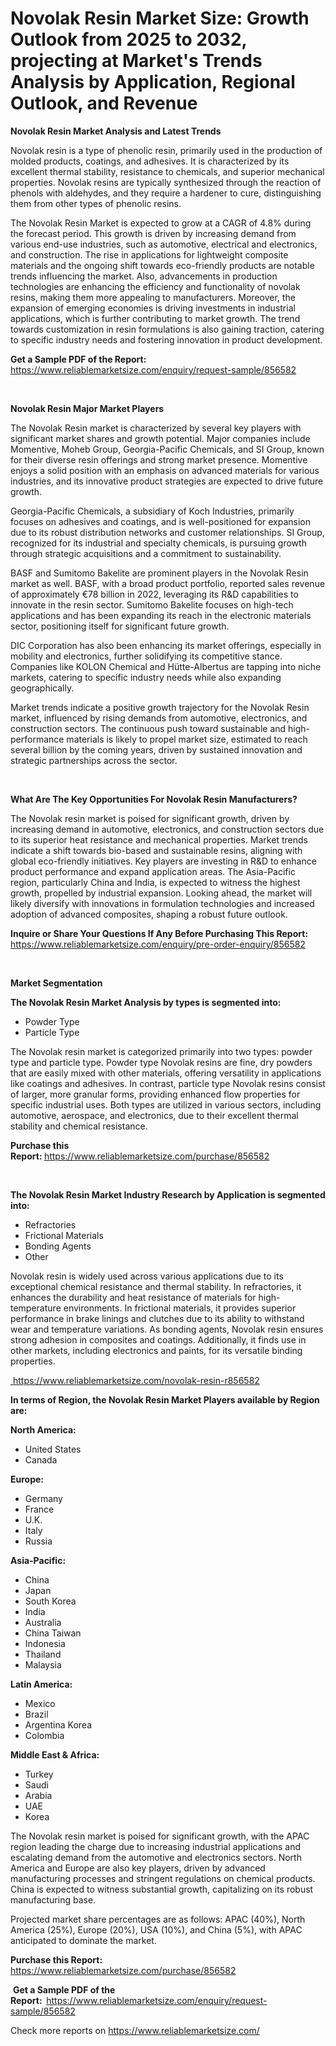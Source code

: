<p><h1>Novolak Resin Market Size: Growth Outlook from 2025 to 2032, projecting at Market's Trends Analysis by Application, Regional Outlook, and Revenue</h1></p><p><strong>Novolak Resin Market Analysis and Latest Trends</strong></p>
<p><p>Novolak resin is a type of phenolic resin, primarily used in the production of molded products, coatings, and adhesives. It is characterized by its excellent thermal stability, resistance to chemicals, and superior mechanical properties. Novolak resins are typically synthesized through the reaction of phenols with aldehydes, and they require a hardener to cure, distinguishing them from other types of phenolic resins.</p><p>The Novolak Resin Market is expected to grow at a CAGR of 4.8% during the forecast period. This growth is driven by increasing demand from various end-use industries, such as automotive, electrical and electronics, and construction. The rise in applications for lightweight composite materials and the ongoing shift towards eco-friendly products are notable trends influencing the market. Also, advancements in production technologies are enhancing the efficiency and functionality of novolak resins, making them more appealing to manufacturers. Moreover, the expansion of emerging economies is driving investments in industrial applications, which is further contributing to market growth. The trend towards customization in resin formulations is also gaining traction, catering to specific industry needs and fostering innovation in product development.</p></p>
<p><strong>Get a Sample PDF of the Report:&nbsp;</strong> <a href="https://www.reliablemarketsize.com/enquiry/request-sample/856582?utm_campaign=2457&utm_medium=2&utm_source=Github&utm_content=ia&utm_term=31032025&utm_id=novolak-resin">https://www.reliablemarketsize.com/enquiry/request-sample/856582</a></p>
<p>&nbsp;</p>
<p><strong>Novolak Resin Major Market Players</strong></p>
<p><p>The Novolak Resin market is characterized by several key players with significant market shares and growth potential. Major companies include Momentive, Moheb Group, Georgia-Pacific Chemicals, and SI Group, known for their diverse resin offerings and strong market presence. Momentive enjoys a solid position with an emphasis on advanced materials for various industries, and its innovative product strategies are expected to drive future growth. </p><p>Georgia-Pacific Chemicals, a subsidiary of Koch Industries, primarily focuses on adhesives and coatings, and is well-positioned for expansion due to its robust distribution networks and customer relationships. SI Group, recognized for its industrial and specialty chemicals, is pursuing growth through strategic acquisitions and a commitment to sustainability.</p><p>BASF and Sumitomo Bakelite are prominent players in the Novolak Resin market as well. BASF, with a broad product portfolio, reported sales revenue of approximately €78 billion in 2022, leveraging its R&D capabilities to innovate in the resin sector. Sumitomo Bakelite focuses on high-tech applications and has been expanding its reach in the electronic materials sector, positioning itself for significant future growth.</p><p>DIC Corporation has also been enhancing its market offerings, especially in mobility and electronics, further solidifying its competitive stance. Companies like KOLON Chemical and Hütte-Albertus are tapping into niche markets, catering to specific industry needs while also expanding geographically.</p><p>Market trends indicate a positive growth trajectory for the Novolak Resin market, influenced by rising demands from automotive, electronics, and construction sectors. The continuous push toward sustainable and high-performance materials is likely to propel market size, estimated to reach several billion by the coming years, driven by sustained innovation and strategic partnerships across the sector.</p></p>
<p>&nbsp;</p>
<p><strong>What Are The Key Opportunities For Novolak Resin Manufacturers?</strong></p>
<p><p>The Novolak resin market is poised for significant growth, driven by increasing demand in automotive, electronics, and construction sectors due to its superior heat resistance and mechanical properties. Market trends indicate a shift towards bio-based and sustainable resins, aligning with global eco-friendly initiatives. Key players are investing in R&D to enhance product performance and expand application areas. The Asia-Pacific region, particularly China and India, is expected to witness the highest growth, propelled by industrial expansion. Looking ahead, the market will likely diversify with innovations in formulation technologies and increased adoption of advanced composites, shaping a robust future outlook.</p></p>
<p><strong>Inquire or Share Your Questions If Any Before Purchasing This Report:</strong> <a href="https://www.reliablemarketsize.com/enquiry/pre-order-enquiry/856582?utm_campaign=2457&utm_medium=2&utm_source=Github&utm_content=ia&utm_term=31032025&utm_id=novolak-resin">https://www.reliablemarketsize.com/enquiry/pre-order-enquiry/856582</a></p>
<p>&nbsp;</p>
<p><strong>Market Segmentation</strong></p>
<p><strong>The Novolak Resin Market Analysis by types is segmented into:</strong></p>
<p><ul><li>Powder Type</li><li>Particle Type</li></ul></p>
<p><p>The Novolak resin market is categorized primarily into two types: powder type and particle type. Powder type Novolak resins are fine, dry powders that are easily mixed with other materials, offering versatility in applications like coatings and adhesives. In contrast, particle type Novolak resins consist of larger, more granular forms, providing enhanced flow properties for specific industrial uses. Both types are utilized in various sectors, including automotive, aerospace, and electronics, due to their excellent thermal stability and chemical resistance.</p></p>
<p><strong>Purchase this Report:&nbsp;</strong><a href="https://www.reliablemarketsize.com/purchase/856582?utm_campaign=2457&utm_medium=2&utm_source=Github&utm_content=ia&utm_term=31032025&utm_id=novolak-resin">https://www.reliablemarketsize.com/purchase/856582</a></p>
<p>&nbsp;</p>
<p><strong>The Novolak Resin Market Industry Research by Application is segmented into:</strong></p>
<p><ul><li>Refractories</li><li>Frictional Materials</li><li>Bonding Agents</li><li>Other</li></ul></p>
<p><p>Novolak resin is widely used across various applications due to its exceptional chemical resistance and thermal stability. In refractories, it enhances the durability and heat resistance of materials for high-temperature environments. In frictional materials, it provides superior performance in brake linings and clutches due to its ability to withstand wear and temperature variations. As bonding agents, Novolak resin ensures strong adhesion in composites and coatings. Additionally, it finds use in other markets, including electronics and paints, for its versatile binding properties.</p></p>
<p><a href="https://www.reliablemarketsize.com/novolak-resin-r856582?utm_campaign=2457&utm_medium=2&utm_source=Github&utm_content=ia&utm_term=31032025&utm_id=novolak-resin">&nbsp;https://www.reliablemarketsize.com/novolak-resin-r856582</a></p>
<p><strong>In terms of Region, the Novolak Resin Market Players available by Region are:</strong></p>
<p>
    <p> <strong> North America: </strong>
        <ul>
            <li>United States</li>
            <li>Canada</li>
        </ul>
        </p> 
    <p> <strong> Europe: </strong>
        <ul>
            <li>Germany</li>
            <li>France</li>
            <li>U.K.</li>
            <li>Italy</li>
            <li>Russia</li>
        </ul>
        </p> 
    <p> <strong> Asia-Pacific: </strong>
        <ul>
            <li>China</li>
            <li>Japan</li>
            <li>South Korea</li>
            <li>India</li>
            <li>Australia</li>
            <li>China Taiwan</li>
            <li>Indonesia</li>
            <li>Thailand</li>
            <li>Malaysia</li>
        </ul>
        </p> 
    <p> <strong> Latin America: </strong>
        <ul>
            <li>Mexico</li>
            <li>Brazil</li>
            <li>Argentina Korea</li>
            <li>Colombia</li>
        </ul>
        </p> 
    <p> <strong> Middle East & Africa: </strong>
        <ul>
            <li>Turkey</li>
            <li>Saudi</li>
            <li>Arabia</li>
            <li>UAE</li>
            <li>Korea</li>
        </ul>
    </p>
    </p>
<p><p>The Novolak resin market is poised for significant growth, with the APAC region leading the charge due to increasing industrial applications and escalating demand from the automotive and electronics sectors. North America and Europe are also key players, driven by advanced manufacturing processes and stringent regulations on chemical products. China is expected to witness substantial growth, capitalizing on its robust manufacturing base. </p><p>Projected market share percentages are as follows: APAC (40%), North America (25%), Europe (20%), USA (10%), and China (5%), with APAC anticipated to dominate the market.</p></p>
<p><strong>Purchase this Report: </strong><a href="https://www.reliablemarketsize.com/purchase/856582?utm_campaign=2457&utm_medium=2&utm_source=Github&utm_content=ia&utm_term=31032025&utm_id=novolak-resin">https://www.reliablemarketsize.com/purchase/856582</a></p>
<p>&nbsp;<strong>Get a Sample PDF of the Report:&nbsp;&nbsp;</strong><a href="https://www.reliablemarketsize.com/enquiry/request-sample/856582?utm_campaign=2457&utm_medium=2&utm_source=Github&utm_content=ia&utm_term=31032025&utm_id=novolak-resin">https://www.reliablemarketsize.com/enquiry/request-sample/856582</a></p>
<p><strong></strong></p>
<p>Check more reports on <a href="https://www.reliablemarketsize.com/?utm_campaign=2457&utm_medium=2&utm_source=Github&utm_content=ia&utm_term=31032025&utm_id=novolak-resin">https://www.reliablemarketsize.com/</a></p>